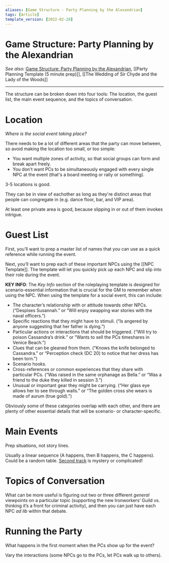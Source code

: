```yaml
---
aliases: [Game Structure - Party Planning by the Alexandrian]
tags: [Article]
template_version: [2022-02-28]
---
```

# Game Structure: Party Planning by the Alexandrian
*See also:* [Game Structure: Party Planning by the Alexandrian](https://thealexandrian.net/wordpress/37995/roleplaying-games/game-structure-party-planning), [[Party Planning Template (5 minute prep)]], [[The Wedding of Sir Chyde and the Lady of the Woods]]
___
The structure can be broken down into four tools: The location, the guest list, the main event sequence, and the topics of conversation.

# Location
*Where is the social event taking place?*

There needs to be a lot of different areas that the party can move between, so avoid making the location too small, or too simple:
- You want multiple zones of activity, so that social groups can form and break apart freely.
- You don't want PCs to be simultaneously engaged with every single NPC at the event (that's a board meeting or rally or something).

3-5 locations is good.

They can be in view of eachother as long as they're distinct areas that people can congregate in (e.g. dance floor, bar, and VIP area).

At least one private area is good, because slipping in or out of them invokes intrigue.

# Guest List
First, you’ll want to prep a master list of names that you can use as a quick reference while running the event.

Next, you’ll want to prep each of these important NPCs using the [[NPC Template]]. The template will let you quickly pick up each NPC and slip into their role during the event.

**KEY INFO**: The _Key Info_ section of the roleplaying template is designed for scenario-essential information that is crucial for the GM to remember when using the NPC. When using the template for a social event, this can include:

- The character’s relationship with or attitude towards other NPCs. (“Despises Susannah.” or “Will enjoy swapping war stories with the naval officers.”)
- Specific reactions that they might have to stimuli. (“Is angered by anyone suggesting that her father is dying.”)
- Particular actions or interactions that should be triggered. (“Will try to poison Cassandra’s drink.” or “Wants to sell the PCs timeshares in Venice Beach.”)
- Clues that can be gleaned from them. (“Knows the knife belonged to Cassandra.” or “Perception check (DC 20) to notice that her dress has been torn.”)
- Scenario hooks.
- Cross-references or common experiences that they share with particular PCs. (“Was raised in the same orphanage as Bella.” or “Was a friend to the duke they killed in session 3.”)
- Unusual or important gear they might be carrying. (“Her glass eye allows her to see through walls.” or “The golden cross she wears is made of aurum (true gold).”)

Obviously some of these categories overlap with each other, and there are plenty of other essential details that will be scenario- or character-specific.

# Main Events
Prep situations, not story lines.

Usually a linear sequence (A happens, then B happens, the C happens).
Could be a random table. [Second track](https://thealexandrian.net/wordpress/8197/roleplaying-games/advanced-node-based-design-part-4-the-second-track) is mystery or complicated!
# Topics of Conversation
What can be more useful is figuring out two or three different _general_ viewpoints on a particular topic (supporting the new Ironworkers’ Guild vs. thinking it’s a front for criminal activity), and then you can just have each NPC _ad lib_ within that debate.

# Running the Party
What happens in the first moment when the PCs show up for the event?

Vary the interactions (some NPCs go to the PCs, let PCs walk up to others).